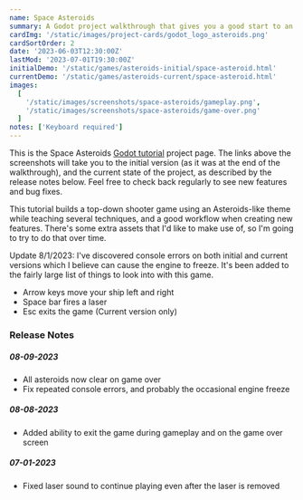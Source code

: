 ```yaml
---
name: Space Asteroids
summary: A Godot project walkthrough that gives you a good start to an Asteroids-like arcade shooter
cardImg: '/static/images/project-cards/godot_logo_asteroids.png'
cardSortOrder: 2
date: '2023-06-03T12:30:00Z'
lastMod: '2023-07-01T19:30:00Z'
initialDemo: '/static/games/asteroids-initial/space-asteroid.html'
currentDemo: '/static/games/asteroids-current/space-asteroid.html'
images:
  [
    '/static/images/screenshots/space-asteroids/gameplay.png',
    '/static/images/screenshots/space-asteroids/game-over.png'
  ]
notes: ['Keyboard required']
---
```


This is the Space Asteroids [Godot tutorial][1] project page. The links above the screenshots will take you to the
initial version (as it was at the end of the walkthrough), and the current state of the project, as described by the
release notes below. Feel free to check back regularly to see new features and bug fixes.

This tutorial builds a top-down shooter game using an Asteroids-like theme while teaching several techniques, and a
good workflow when creating new features. There's some extra assets that I'd like to make use of, so I'm going to try
to do that over time.

Update 8/1/2023: I've discovered console errors on both initial and current versions which I believe can cause the
engine to freeze. It's been added to the fairly large list of things to look into with this game.

- Arrow keys move your ship left and right
- Space bar fires a laser
- Esc exits the game (Current version only)

### Release Notes

##### 08-09-2023

- All asteroids now clear on game over
- Fix repeated console errors, and probably the occasional engine freeze

##### 08-08-2023

- Added ability to exit the game during gameplay and on the game over screen

##### 07-01-2023

- Fixed laser sound to continue playing even after the laser is removed

[1]: https://www.codingkaiju.com/tutorials/space-asteroid-arcade-shooter/
